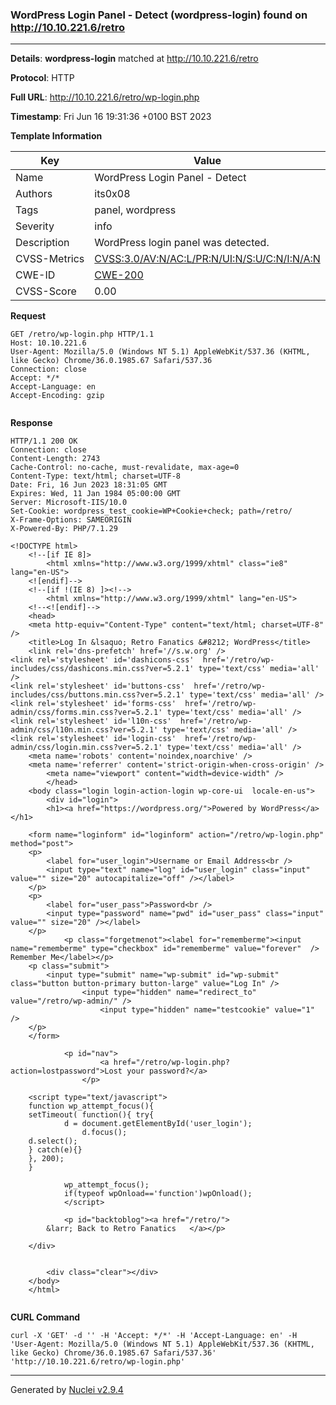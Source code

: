 ### WordPress Login Panel - Detect (wordpress-login) found on http://10.10.221.6/retro
---
**Details**: **wordpress-login**  matched at http://10.10.221.6/retro

**Protocol**: HTTP

**Full URL**: http://10.10.221.6/retro/wp-login.php

**Timestamp**: Fri Jun 16 19:31:36 +0100 BST 2023

**Template Information**

| Key | Value |
|---|---|
| Name | WordPress Login Panel - Detect |
| Authors | its0x08 |
| Tags | panel, wordpress |
| Severity | info |
| Description | WordPress login panel was detected. |
| CVSS-Metrics | [CVSS:3.0/AV:N/AC:L/PR:N/UI:N/S:U/C:N/I:N/A:N](https://www.first.org/cvss/calculator/3.0#CVSS:3.0/AV:N/AC:L/PR:N/UI:N/S:U/C:N/I:N/A:N) |
| CWE-ID | [CWE-200](https://cwe.mitre.org/data/definitions/200.html) |
| CVSS-Score | 0.00 |

**Request**
```http
GET /retro/wp-login.php HTTP/1.1
Host: 10.10.221.6
User-Agent: Mozilla/5.0 (Windows NT 5.1) AppleWebKit/537.36 (KHTML, like Gecko) Chrome/36.0.1985.67 Safari/537.36
Connection: close
Accept: */*
Accept-Language: en
Accept-Encoding: gzip


```

**Response**
```http
HTTP/1.1 200 OK
Connection: close
Content-Length: 2743
Cache-Control: no-cache, must-revalidate, max-age=0
Content-Type: text/html; charset=UTF-8
Date: Fri, 16 Jun 2023 18:31:05 GMT
Expires: Wed, 11 Jan 1984 05:00:00 GMT
Server: Microsoft-IIS/10.0
Set-Cookie: wordpress_test_cookie=WP+Cookie+check; path=/retro/
X-Frame-Options: SAMEORIGIN
X-Powered-By: PHP/7.1.29

<!DOCTYPE html>
	<!--[if IE 8]>
		<html xmlns="http://www.w3.org/1999/xhtml" class="ie8" lang="en-US">
	<![endif]-->
	<!--[if !(IE 8) ]><!-->
		<html xmlns="http://www.w3.org/1999/xhtml" lang="en-US">
	<!--<![endif]-->
	<head>
	<meta http-equiv="Content-Type" content="text/html; charset=UTF-8" />
	<title>Log In &lsaquo; Retro Fanatics &#8212; WordPress</title>
	<link rel='dns-prefetch' href='//s.w.org' />
<link rel='stylesheet' id='dashicons-css'  href='/retro/wp-includes/css/dashicons.min.css?ver=5.2.1' type='text/css' media='all' />
<link rel='stylesheet' id='buttons-css'  href='/retro/wp-includes/css/buttons.min.css?ver=5.2.1' type='text/css' media='all' />
<link rel='stylesheet' id='forms-css'  href='/retro/wp-admin/css/forms.min.css?ver=5.2.1' type='text/css' media='all' />
<link rel='stylesheet' id='l10n-css'  href='/retro/wp-admin/css/l10n.min.css?ver=5.2.1' type='text/css' media='all' />
<link rel='stylesheet' id='login-css'  href='/retro/wp-admin/css/login.min.css?ver=5.2.1' type='text/css' media='all' />
	<meta name='robots' content='noindex,noarchive' />
	<meta name='referrer' content='strict-origin-when-cross-origin' />
		<meta name="viewport" content="width=device-width" />
		</head>
	<body class="login login-action-login wp-core-ui  locale-en-us">
		<div id="login">
		<h1><a href="https://wordpress.org/">Powered by WordPress</a></h1>
	
	<form name="loginform" id="loginform" action="/retro/wp-login.php" method="post">
	<p>
		<label for="user_login">Username or Email Address<br />
		<input type="text" name="log" id="user_login" class="input" value="" size="20" autocapitalize="off" /></label>
	</p>
	<p>
		<label for="user_pass">Password<br />
		<input type="password" name="pwd" id="user_pass" class="input" value="" size="20" /></label>
	</p>
			<p class="forgetmenot"><label for="rememberme"><input name="rememberme" type="checkbox" id="rememberme" value="forever"  /> Remember Me</label></p>
	<p class="submit">
		<input type="submit" name="wp-submit" id="wp-submit" class="button button-primary button-large" value="Log In" />
				<input type="hidden" name="redirect_to" value="/retro/wp-admin/" />
					<input type="hidden" name="testcookie" value="1" />
	</p>
	</form>

			<p id="nav">
					<a href="/retro/wp-login.php?action=lostpassword">Lost your password?</a>
				</p>
	
	<script type="text/javascript">
	function wp_attempt_focus(){
	setTimeout( function(){ try{
			d = document.getElementById('user_login');
				d.focus();
	d.select();
	} catch(e){}
	}, 200);
	}

			wp_attempt_focus();
			if(typeof wpOnload=='function')wpOnload();
			</script>

			<p id="backtoblog"><a href="/retro/">
		&larr; Back to Retro Fanatics	</a></p>
			
	</div>

	
		<div class="clear"></div>
	</body>
	</html>
	
```


**CURL Command**
```
curl -X 'GET' -d '' -H 'Accept: */*' -H 'Accept-Language: en' -H 'User-Agent: Mozilla/5.0 (Windows NT 5.1) AppleWebKit/537.36 (KHTML, like Gecko) Chrome/36.0.1985.67 Safari/537.36' 'http://10.10.221.6/retro/wp-login.php'
```
---
Generated by [Nuclei v2.9.4](https://github.com/projectdiscovery/nuclei)